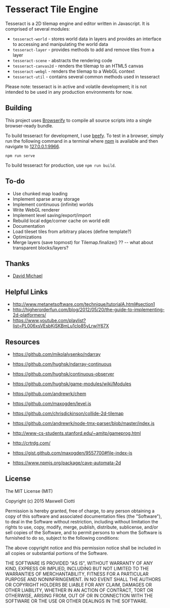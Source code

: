 Tesseract Tile Engine
=====================

Tesseract is a 2D tilemap engine and editor written in Javascript. It is comprised of several modules:

+ `tesseract-world` - stores world data in layers and provides an interface to accessing and manipulating the world data
+ `tesseract-layer` - provides methods to add and remove tiles from a layer
+ `tesseract-scene` - abstracts the rendering code
+ `tesseract-canvas2d` - renders the tilemap to an HTML5 canvas
+ `tesseract-webgl` - renders the tilemap to a WebGL context
+ `tesseract-util` - contains several common methods used in tesseract

Please note: tesseract is in active and volatile development; it is not intended to be used in any production environments for now.

Building
--------

This project uses [Browserify](http://browserify.org/) to compile all source scripts into a single browser-ready bundle.

To build tesseract for development, I use [beefy](http://didact.us/beefy/). To test in a browser, simply run the following command in a terminal where [npm](https://www.npmjs.com/) is available and then navigate to [127.0.0.1:9966](http://127.0.0.1:9966).

```
npm run serve
```

To build tesseract for production, use `npm run build`.

To-do
-----

+ Use chunked map loading
+ Implement sparse array storage
+ Implement continuous (infinite) worlds
+ Write WebGL renderer
+ Implement level saving/export/import
+ Rebuild local edge/corner cache on world edit
+ Documentation
+ Load tileset tiles from arbitrary places (define template?)
+ Optimizations
+ Merge layers (save topmost) for Tilemap.finalize() ?? -- what about transparent blocks/layers?

Thanks
------

+ [David Michael](http://www.gamedev.net/page/resources/_/technical/game-programming/tilemap-based-game-techniques-handling-terrai-r934)

Helpful Links
-------------

+ http://www.metanetsoftware.com/technique/tutorialA.html#section1
+ http://higherorderfun.com/blog/2012/05/20/the-guide-to-implementing-2d-platformers/
+ https://www.youtube.com/playlist?list=PL006xsVEsbKjSKBmLu1clo85yLrwjY67X

Resources
---------

+ https://github.com/mikolalysenko/ndarray
+ https://github.com/hughsk/ndarray-continuous
+ https://github.com/hughsk/continuous-observer
+ https://github.com/hughsk/game-modules/wiki/Modules
+ https://github.com/andrewrk/chem
+ https://github.com/maxogden/level.js
+ https://github.com/chrisdickinson/collide-2d-tilemap
+ https://github.com/andrewrk/node-tmx-parser/blob/master/index.js

+ http://www-cs-students.stanford.edu/~amitp/gameprog.html
+ http://crtrdg.com/
+ https://gist.github.com/maxogden/9557700#file-index-js
+ https://www.npmjs.org/package/cave-automata-2d

License
-------

The MIT License (MIT)

Copyright (c) 2015 Maxwell Ciotti

Permission is hereby granted, free of charge, to any person obtaining a copy
of this software and associated documentation files (the "Software"), to deal
in the Software without restriction, including without limitation the rights
to use, copy, modify, merge, publish, distribute, sublicense, and/or sell
copies of the Software, and to permit persons to whom the Software is
furnished to do so, subject to the following conditions:

The above copyright notice and this permission notice shall be included in
all copies or substantial portions of the Software.

THE SOFTWARE IS PROVIDED "AS IS", WITHOUT WARRANTY OF ANY KIND, EXPRESS OR
IMPLIED, INCLUDING BUT NOT LIMITED TO THE WARRANTIES OF MERCHANTABILITY,
FITNESS FOR A PARTICULAR PURPOSE AND NONINFRINGEMENT. IN NO EVENT SHALL THE
AUTHORS OR COPYRIGHT HOLDERS BE LIABLE FOR ANY CLAIM, DAMAGES OR OTHER
LIABILITY, WHETHER IN AN ACTION OF CONTRACT, TORT OR OTHERWISE, ARISING FROM,
OUT OF OR IN CONNECTION WITH THE SOFTWARE OR THE USE OR OTHER DEALINGS IN
THE SOFTWARE.
